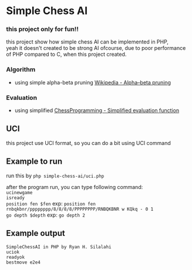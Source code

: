 # Simple Chess AI

### this project only for fun!!

this project show how simple chess AI can be implemented in PHP,  
yeah it doesn't created to be strong AI ofcourse, due to poor performance of PHP compared to C, when this project created.  

### Algorithm
- using simple alpha-beta pruning [Wikipedia - Alpha–beta pruning](https://en.wikipedia.org/wiki/Alpha%E2%80%93beta_pruning)

### Evaluation
- using simplified [ChessProgramming - Simplified evaluation function](https://chessprogramming.wikispaces.com/Simplified+evaluation+function)

## UCI  
this project use UCI format, so you can do a bit using UCI command

## Example to run
run this by ``php simple-chess-ai/uci.php``  
  
after the program run, you can type following command:  
``ucinewgame``  
``isready``  
``position fen $fen`` exp: ``position fen rnbqkbnr/pppppppp/8/8/8/8/PPPPPPPP/RNBQKBNR w KQkq - 0 1``  
``go depth $depth`` exp: ``go depth 2``  

## Example output
```text
SimpleChessAI in PHP by Ryan H. Silalahi
uciok
readyok
bestmove e2e4
```
